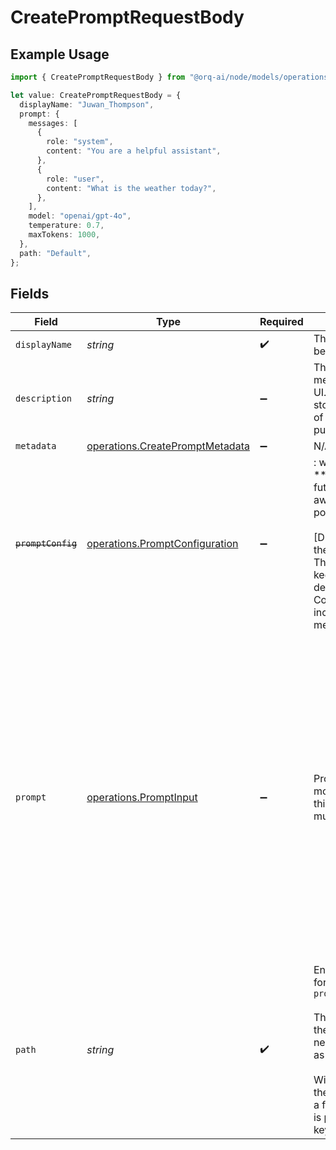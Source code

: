 # CreatePromptRequestBody

## Example Usage

```typescript
import { CreatePromptRequestBody } from "@orq-ai/node/models/operations";

let value: CreatePromptRequestBody = {
  displayName: "Juwan_Thompson",
  prompt: {
    messages: [
      {
        role: "system",
        content: "You are a helpful assistant",
      },
      {
        role: "user",
        content: "What is the weather today?",
      },
    ],
    model: "openai/gpt-4o",
    temperature: 0.7,
    maxTokens: 1000,
  },
  path: "Default",
};
```

## Fields

| Field                                                                                                                                                                                                                                                                                                                                   | Type                                                                                                                                                                                                                                                                                                                                    | Required                                                                                                                                                                                                                                                                                                                                | Description                                                                                                                                                                                                                                                                                                                             | Example                                                                                                                                                                                                                                                                                                                                 |
| --------------------------------------------------------------------------------------------------------------------------------------------------------------------------------------------------------------------------------------------------------------------------------------------------------------------------------------- | --------------------------------------------------------------------------------------------------------------------------------------------------------------------------------------------------------------------------------------------------------------------------------------------------------------------------------------- | --------------------------------------------------------------------------------------------------------------------------------------------------------------------------------------------------------------------------------------------------------------------------------------------------------------------------------------- | --------------------------------------------------------------------------------------------------------------------------------------------------------------------------------------------------------------------------------------------------------------------------------------------------------------------------------------- | --------------------------------------------------------------------------------------------------------------------------------------------------------------------------------------------------------------------------------------------------------------------------------------------------------------------------------------- |
| `displayName`                                                                                                                                                                                                                                                                                                                           | *string*                                                                                                                                                                                                                                                                                                                                | :heavy_check_mark:                                                                                                                                                                                                                                                                                                                      | The prompt’s name, meant to be displayable in the UI.                                                                                                                                                                                                                                                                                   |                                                                                                                                                                                                                                                                                                                                         |
| `description`                                                                                                                                                                                                                                                                                                                           | *string*                                                                                                                                                                                                                                                                                                                                | :heavy_minus_sign:                                                                                                                                                                                                                                                                                                                      | The prompt’s description, meant to be displayable in the UI. Use this field to optionally store a long form explanation of the prompt for your own purpose                                                                                                                                                                              |                                                                                                                                                                                                                                                                                                                                         |
| `metadata`                                                                                                                                                                                                                                                                                                                              | [operations.CreatePromptMetadata](../../models/operations/createpromptmetadata.md)                                                                                                                                                                                                                                                      | :heavy_minus_sign:                                                                                                                                                                                                                                                                                                                      | N/A                                                                                                                                                                                                                                                                                                                                     |                                                                                                                                                                                                                                                                                                                                         |
| ~~`promptConfig`~~                                                                                                                                                                                                                                                                                                                      | [operations.PromptConfiguration](../../models/operations/promptconfiguration.md)                                                                                                                                                                                                                                                        | :heavy_minus_sign:                                                                                                                                                                                                                                                                                                                      | : warning: ** DEPRECATED **: This will be removed in a future release, please migrate away from it as soon as possible.<br/><br/>[DEPRECATED]. Please use the `prompt` property instead. The current `prompt_config` will keep working but it will be deprecated in future versions. Configuration for the prompt including model and messages. |                                                                                                                                                                                                                                                                                                                                         |
| `prompt`                                                                                                                                                                                                                                                                                                                                | [operations.PromptInput](../../models/operations/promptinput.md)                                                                                                                                                                                                                                                                        | :heavy_minus_sign:                                                                                                                                                                                                                                                                                                                      | Prompt configuration with model and messages. Either this field or `prompt_config` must be provided.                                                                                                                                                                                                                                    | {<br/>"model": "openai/gpt-4o",<br/>"messages": [<br/>{<br/>"role": "system",<br/>"content": "You are a helpful assistant"<br/>},<br/>{<br/>"role": "user",<br/>"content": "What is the weather today?"<br/>}<br/>],<br/>"temperature": 0.7,<br/>"max_tokens": 1000<br/>}                                                               |
| `path`                                                                                                                                                                                                                                                                                                                                  | *string*                                                                                                                                                                                                                                                                                                                                | :heavy_check_mark:                                                                                                                                                                                                                                                                                                                      | Entity storage path in the format: `project/folder/subfolder/...`<br/><br/>The first element identifies the project, followed by nested folders (auto-created as needed).<br/><br/>With project-based API keys, the first element is treated as a folder name, as the project is predetermined by the API key.                          | Default                                                                                                                                                                                                                                                                                                                                 |